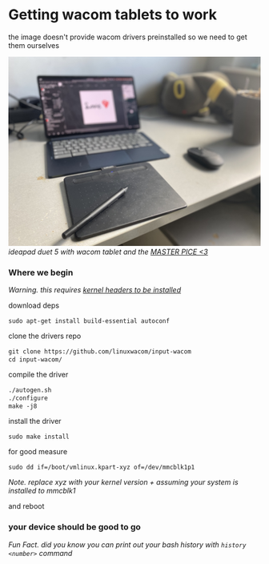 # Getting wacom tablets to work

the image doesn't provide wacom drivers preinstalled so we need to get them ourselves

![wacom](./assets/wacom-tablet.jpeg)
_ideapad duet 5 with wacom tablet and the [MASTER PICE <3](./assets/love.png)_

### Where we begin

_Warning. this requires [kernel headers to be installed](https://github.com/hexdump0815/imagebuilder/blob/main/doc/installing-kernel-headers.md)_

download deps
```
sudo apt-get install build-essential autoconf
```

clone the drivers repo
```
git clone https://github.com/linuxwacom/input-wacom
cd input-wacom/
```

compile the driver
```
./autogen.sh 
./configure 
make -j8
```

install the driver
```
sudo make install
```

for good measure
```
sudo dd if=/boot/vmlinux.kpart-xyz of=/dev/mmcblk1p1
```
_Note. replace xyz with your kernel version + assuming your system is installed to mmcblk1_

and reboot

### your device should be good to go

_Fun Fact. did you know you can print out your bash history with ```history <number>``` command_